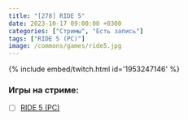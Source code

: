 ```yaml
---
title: "[278] RIDE 5"
date: 2023-10-17 09:00:00 +0300
categories: ["Стримы", "Есть запись"]
tags: ["RIDE 5 (PC)"]
image: /commons/games/ride5.jpg
---
```


{% include embed/twitch.html id='1953247146' %}

### Игры на стриме:
+ [ ] [RIDE 5 (PC)](/tags/ride-5-pc)
